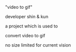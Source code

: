 "video to gif"


developer shin & kun


a project which is used to 


convert video to gif


no size limited for current vision



